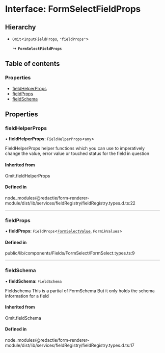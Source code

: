 # Interface: FormSelectFieldProps

## Hierarchy

- `Omit`<`InputFieldProps`, ``"fieldProps"``\>

  ↳ **`FormSelectFieldProps`**

## Table of contents

### Properties

- [fieldHelperProps](../wiki/FormSelectFieldProps#fieldhelperprops-1)
- [fieldProps](../wiki/FormSelectFieldProps#fieldprops-1)
- [fieldSchema](../wiki/FormSelectFieldProps#fieldschema-1)

## Properties

### fieldHelperProps

• **fieldHelperProps**: `FieldHelperProps`<`any`\>

FieldHelperProps
helper functions which you can use to imperatively change the value, error value or touched status for the field in question

#### Inherited from

Omit.fieldHelperProps

#### Defined in

node_modules/@redactie/form-renderer-module/dist/lib/services/fieldRegistry/fieldRegistry.types.d.ts:22

___

### fieldProps

• **fieldProps**: `FieldProps`<[`FormSelectValue`](../wiki/FormSelectValue), `FormikValues`\>

#### Defined in

public/lib/components/Fields/FormSelect/FormSelect.types.ts:9

___

### fieldSchema

• **fieldSchema**: `FieldSchema`

Fieldschema
This is a partial of FormSchema
But it only holds the schema information for a field

#### Inherited from

Omit.fieldSchema

#### Defined in

node_modules/@redactie/form-renderer-module/dist/lib/services/fieldRegistry/fieldRegistry.types.d.ts:17
